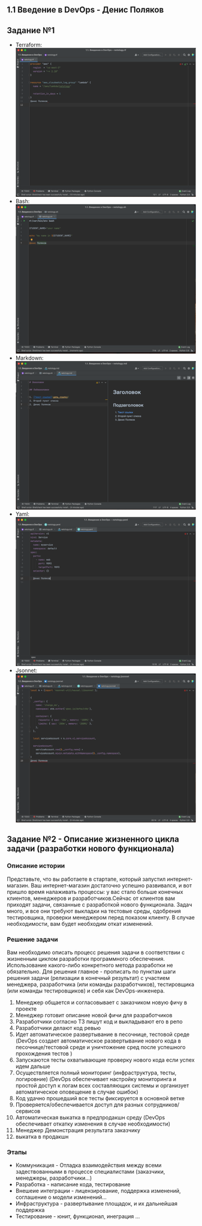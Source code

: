 ## 1.1 Введение в DevOps - Денис Поляков

## Задание №1
- Terraform: ![Терраформ](img/Terraform.png)
- Bash: ![bahs](img/bash.png)
- Markdown: ![markdown](img/markdown.png)
- Yaml: ![Yaml](img/Yaml.png)
- Jsonnet: ![Jsonnet](img/Jsonnet.png)

## Задание №2 - Описание жизненного цикла задачи (разработки нового функционала)

### Описание истории

Представьте, что вы работаете в стартапе, который запустил интернет-магазин. Ваш интернет-магазин достаточно успешно развивался, и вот пришло время налаживать процессы: у вас стало больше конечных клиентов, менеджеров и разработчиков.Сейчас от клиентов вам приходят задачи, связанные с разработкой нового функционала. Задач много, и все они требуют выкладки на тестовые среды, одобрения тестировщика, проверки менеджером перед показом клиенту. В случае необходимости, вам будет необходим откат изменений. 

### Решение задачи

Вам необходимо описать процесс решения задачи в соответствии с жизненным циклом разработки программного обеспечения. Использование какого-либо конкретного метода разработки не обязательно. Для решения главное - прописать по пунктам шаги решения задачи (релизации в конечный результат) с участием менеджера, разработчика (или команды разработчиков), тестировщика (или команды тестировщиков) и себя как DevOps-инженера. 

1. Менеджер общается и согласовывает с заказчиком новую фичу в проекте
2. Менеджер готовит описание новой фичи для разработчиков
3. Разработчики согласно ТЗ пишут код и выкладывают его в репо
4. Разработчики делают код ревью
5. Идет автоматическое развертывание в песочнице, тестовой среде (DevOps создает автоматическое развертывание нового кода в песочнице/тестовой среде и уничтожение сред после успешного прохождения тестов )
6. Запускаются тесты охватывающие проверку нового кода если успех идем дальше
7. Осуществляется полный мониторинг (инфраструктура, тесты, логировние) (DevOps обеспечивает настройку мониторинга и простой доступ к логам всех составляющих системы и организует автоматическое оповещение в случае ошибок)
8. Код удачно прошедший все тесты фиксируется в основной ветке
9. Проверяется/обеспечивается доступ для разных сотрудников/сервисов
10. Автоматическая выкатка в предпродакшн среду (DevOps обеспечивает откатку изменения в случае необходимости)
11. Менеджер Демонстрация результата заказчику
12. выкатка в продакшн

### Этапы
* Коммуникация - Отладка взаимодействия между всеми задествованными в процессе специалистами (заказчики, менеджеры, разработчики...)
* Разработка  - написание кода, тестирование
* Внешеие интеграции - лицензирование, поддержка изменений, соглашение о модели изменений...
* Инфраструктура - развертывание площадок, и их дальнейшая поддержка
* Тестирование - юнит, функционал, инеграция ...